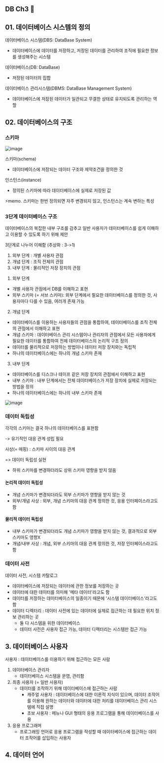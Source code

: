 ## DB Ch3 📃

## 01. 데이터베이스 시스템의 정의

데이터베이스 시스템(DBS: DataBase System) 
- 데이터베이스에 데이터를 저장하고, 저장된 데이터를 관리하여 조직에 필요한 정보를 생성해주는 시스템

데이터베이스(DB: DataBase)
- 저장된 데이터의 집합

데이터베이스 관리시스템(DBMS: DataBase Management System)
- 데이터베이스에 저장된 데이터가 일관되고 무결한 상태로 유지되도록 관리하는 역할

## 02. 데이터베이스의 구조

### 스키마
![image](https://github.com/leeseoyoung16/DB/assets/101916673/8111d4ff-4418-4f61-beea-eacd6988d619)

스키마(schema)
- 데이터베이스에 저장되는 데이터 구조와 제약조건을 정의한 것

인스턴스(instance)
- 정의된 스키마에 따라 데이터베이스에 실제로 저장된 값

⚡memo. 스키마는 한번 정의되면 자주 변경되지 않고, 인스턴스는 계속 변하는 특성

### 3단계 데이터베이스 구조

데이터베이스의 복잡한 내부 구조를 감추고 일반 사용자가 데이터베이스를 쉽게 이해하고 이용할 수 있도록 하기 위해 제안

3단계로 나누어 이해함 (추상화 : 3->1)

1. 외부 단계 : 개별 사용자 관점
2. 개념 단계 : 조직 전체의 관점
3. 내부 단계 : 물리적인 저장 장치의 관점

1) 외부 단계
- 개별 사용자 관점에서 DB를 이해하고 표현
- 외부 스키마 (= 서브 스키마): 외부 단계에서 필요한 데이터베이스를 정의한 것, 사용자마다 다를 수 있음, 여러개 존재 가능

2) 개념 단계
- 데이터베이스를 이용하는 사용자들의 관점을 통합하여, 데이터베이스를 조직 전체의 관점에서 이해하고 표현
- 개념 스키마 : 데이터베이스 관리 시스템이나 관리자의 관점에서 모든 사용자에게 필요한 데이터를 통합하여 전체 데이터베이스의 논리적 구조 정의
- 데이터를 물리적으로 저장하는 방법이나 데이터 저장 장치와는 독립적
- 하나의 데이터베이스에는 하나의 개념 스키마 존재

3) 내부 단계
- 데이터베이스를 디스크나 테이프 같은 저장 장치의 관점에서 이해하고 표현
- 내부 스키마 : 내부 단계에서는 전체 데이터베이스가 저장 장치에 실제로 저장되는 방법을 정의
- 하나의 데이터베이스에는 하나의 내부 스키마 존재

![image](https://github.com/leeseoyoung16/DB/assets/101916673/5ec27885-74a8-48c9-884c-d0d446dca090)

### 데이터 독립성
각각의 스키마는 결국 하나의 데이터베이스를 표현함

-> 유기적인 대응 관계 성립 필요

사상(= 매핑) : 스키마 사이의 대응 관계

=> 데이터 독립성 실현

- 하위 스키마를 변경하더라도 상위 스키마 영향을 받지 않음

#### 논리적 데이터 독립성
- 개념 스키마가 변경되더라도 외부 스키마가 영향을 받지 않는 것
- 외부/개념 사상 : 외부, 개념 스키마의 대응 관계 정의한 것, 응용 인터페이스라고도 함

#### 물리적 데이터 독립성
- 내부 스키마가 변경되더라도 개념 스키마가 영향을 받지 않는 것, 결과적으로 외부 스키마도 영향X
- 개념/내부 사상 : 개념, 외부 스키마의 대응 관계 정의한 것, 저장 인터페이스라고도 함

### 데이터 사전
데이터 사전, 시스템 카탈로그
- 데이터베이스에 저장되는 데이터에 관한 정보를 저장하는 곳
- 데이터에 대한 데이터를 의미해 '메타 데이터'라고도 함
- 데이터를 저장하는 데이터베이스의 일종이기 때문에 '시스템 데이터베이스'라고도 함
- 데이터 디렉터리 : 데이터 사전에 있는 데이터에 실제로 접근하는 데 필요한 위치 정보 관리하는 곳
  - 둘 다 시스템을 위한 데이터베이스
  - 데이터 사전은 사용자 접근 가능, 데이터 디렉터리는 시스템만 접근 가능
 
## 3. 데이터베이스 사용자
사용자 : 데이터베이스를 이용하기 위해 접근하는 모든 사람
1. 데이터베이스 관리자
   - 데이터베이스 시스템을 운영, 관리함
2. 최종 사용자 (= 일반 사용자)
   - 데이터를 조작하기 위해 데이터베이스에 접근하는 사람
     - 캐주얼 사용자 : 데이터베이스에 대한 이론적 지식이 있으며, 데이터 조작어를 이용해 원하는 데이터와 데이터에 대한 처리를 데이터베이스 관리 시스템에 직접 설명
     - 초보 사용자 : 메뉴나 GUI 형태의 응용 프로그램을 통해 데이터베이스를 사용
3. 응용 프로그래머
   - 프로그래밍 언어로 응용 프로그램을 작성할 때 데이터베이스에 접근하는 데이터 조작어를 삽입하는 사용자
  
## 4. 데이터 언어

